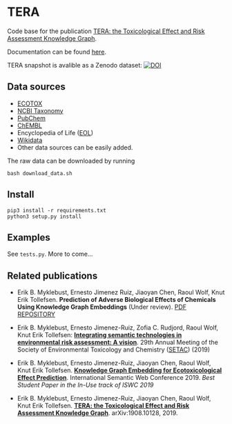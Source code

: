 # TERA
Code base for the publication [TERA: the Toxicological Effect and Risk Assessment Knowledge Graph](https://arxiv.org/abs/1908.10128). 

Documentation can be found [here](https://niva-knowledge-graph.github.io/TERA/).

TERA snapshot is avalible as a Zenodo dataset: [![DOI](https://zenodo.org/badge/DOI/10.5281/zenodo.4244313.svg)](https://doi.org/10.5281/zenodo.4244313)


## Data sources
* [ECOTOX](https://cfpub.epa.gov/ecotox/)
* [NCBI Taxonomy](https://www.ncbi.nlm.nih.gov/taxonomy)
* [PubChem](https://pubchem.ncbi.nlm.nih.gov)
* [ChEMBL](https://www.ebi.ac.uk/chembl/)
* Encyclopedia of Life ([EOL](https://www.eol.org))
* [Wikidata](https://www.wikidata.org/wiki/Wikidata:Main_Page)
* Other data sources can be easily added.

The raw data can be downloaded by running
```
bash download_data.sh
```

## Install
```
pip3 install -r requirements.txt
python3 setup.py install
```

## Examples
See `tests.py`. More to come...


## Related publications

- Erik B. Myklebust, Ernesto Jimenez Ruiz, Jiaoyan Chen, Raoul Wolf, Knut Erik Tollefsen. **Prediction of Adverse Biological Effects of Chemicals Using Knowledge Graph Embeddings** (Under review). [PDF](http://www.semantic-web-journal.net/system/files/swj2658.pdf) [REPOSITORY](https://github.com/NIVA-Knowledge-Graph/KGs_and_Effect_Prediction_2020)

-  Erik B. Myklebust, Ernesto Jimenez-Ruiz, Zofia C. Rudjord, Raoul Wolf, Knut Erik Tollefsen: [**Integrating  semantic  technologies  in  environmental  risk  assessment:  A  vision**](https://s3.amazonaws.com/setac.mms.uploads/m_48/extended_abstracts/49766_Myklebust/EBMyklebust_et_al_Semantics_and_risk_assessment.pdf).  29th Annual Meeting of the Society of Environmental Toxicology and Chemistry ([SETAC](https://helsinki.setac.org/)) (2019)

- Erik B. Myklebust, Ernesto Jimenez-Ruiz, Jiaoyan Chen, Raoul Wolf, Knut Erik Tollefsen. [**Knowledge Graph Embedding for Ecotoxicological Effect Prediction**](https://arxiv.org/abs/1907.01328). International Semantic Web Conference 2019. *Best Student Paper in the In-Use track of ISWC 2019*

- Erik B. Myklebust, Ernesto Jimenez-Ruiz, Jiaoyan Chen, Raoul Wolf, Knut Erik Tollefsen. [**TERA: the Toxicological Effect and Risk Assessment Knowledge Graph**](https://arxiv.org/abs/1908.10128). arXiv:1908.10128, 2019. 

